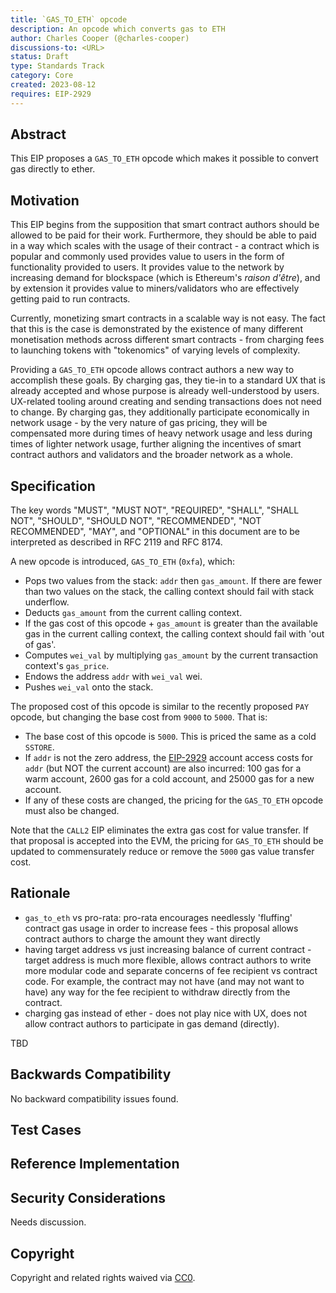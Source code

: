 ```yaml
---
title: `GAS_TO_ETH` opcode
description: An opcode which converts gas to ETH
author: Charles Cooper (@charles-cooper)
discussions-to: <URL>
status: Draft
type: Standards Track
category: Core
created: 2023-08-12
requires: EIP-2929
---
```


## Abstract

This EIP proposes a `GAS_TO_ETH` opcode which makes it possible to convert gas directly to ether.

## Motivation

This EIP begins from the supposition that smart contract authors should be allowed to be paid for their work. Furthermore, they should be able to paid in a way which scales with the usage of their contract - a contract which is popular and commonly used provides value to users in the form of functionality provided to users. It provides value to the network by increasing demand for blockspace (which is Ethereum's _raison d'être_), and by extension it provides value to miners/validators who are effectively getting paid to run contracts.

Currently, monetizing smart contracts in a scalable way is not easy. The fact that this is the case is demonstrated by the existence of many different monetisation methods across different smart contracts - from charging fees to launching tokens with "tokenomics" of varying levels of complexity.

Providing a `GAS_TO_ETH` opcode allows contract authors a new way to accomplish these goals. By charging gas, they tie-in to a standard UX that is already accepted and whose purpose is already well-understood by users. UX-related tooling around creating and sending transactions does not need to change. By charging gas, they additionally participate economically in network usage - by the very nature of gas pricing, they will be compensated more during times of heavy network usage and less during times of lighter network usage, further aligning the incentives of smart contract authors and validators and the broader network as a whole.

## Specification

The key words "MUST", "MUST NOT", "REQUIRED", "SHALL", "SHALL NOT", "SHOULD", "SHOULD NOT", "RECOMMENDED", "NOT RECOMMENDED", "MAY", and "OPTIONAL" in this document are to be interpreted as described in RFC 2119 and RFC 8174.

A new opcode is introduced, `GAS_TO_ETH` (`0xfa`), which:

- Pops two values from the stack: `addr` then `gas_amount`. If there are fewer than two values on the stack, the calling context should fail with stack underflow.
- Deducts `gas_amount` from the current calling context.
- If the gas cost of this opcode + `gas_amount` is greater than the available gas in the current calling context, the calling context should fail with 'out of gas'.
- Computes `wei_val` by multiplying `gas_amount` by the current transaction context's `gas_price`.
- Endows the address `addr` with `wei_val` wei.
- Pushes `wei_val` onto the stack.

The proposed cost of this opcode is similar to the recently proposed `PAY` opcode, but changing the base cost from `9000` to `5000`. That is:

- The base cost of this opcode is `5000`. This is priced the same as a cold `SSTORE`.
- If `addr` is not the zero address, the [EIP-2929](./eip-2929.md) account access costs for `addr` (but NOT the current account) are also incurred: 100 gas for a warm account, 2600 gas for a cold account, and 25000 gas for a new account.
- If any of these costs are changed, the pricing for the `GAS_TO_ETH` opcode must also be changed.

Note that the `CALL2` EIP eliminates the extra gas cost for value transfer. If that proposal is accepted into the EVM, the pricing for `GAS_TO_ETH` should be updated to commensurately reduce or remove the `5000` gas value transfer cost.

## Rationale

- `gas_to_eth` vs pro-rata: pro-rata encourages needlessly 'fluffing' contract gas usage in order to increase fees - this proposal allows contract authors to charge the amount they want directly
- having target address vs just increasing balance of current contract - target address is much more flexible, allows contract authors to write more modular code and separate concerns of fee recipient vs contract code. For example, the contract may not have (and may not want to have) any way for the fee recipient to withdraw directly from the contract.
- charging gas instead of ether - does not play nice with UX, does not allow contract authors to participate in gas demand (directly).

<!--
  The rationale fleshes out the specification by describing what motivated the design and why particular design decisions were made. It should describe alternate designs that were considered and related work, e.g. how the feature is supported in other languages.

  The current placeholder is acceptable for a draft.

  TODO: Remove this comment before submitting
-->

TBD

## Backwards Compatibility

<!--

  This section is optional.

  All EIPs that introduce backwards incompatibilities must include a section describing these incompatibilities and their severity. The EIP must explain how the author proposes to deal with these incompatibilities. EIP submissions without a sufficient backwards compatibility treatise may be rejected outright.

  The current placeholder is acceptable for a draft.

  TODO: Remove this comment before submitting
-->

No backward compatibility issues found.

## Test Cases

<!--
  This section is optional for non-Core EIPs.

  The Test Cases section should include expected input/output pairs, but may include a succinct set of executable tests. It should not include project build files. No new requirements may be be introduced here (meaning an implementation following only the Specification section should pass all tests here.)
  If the test suite is too large to reasonably be included inline, then consider adding it as one or more files in `../assets/eip-####/`. External links will not be allowed

  TODO: Remove this comment before submitting
-->

## Reference Implementation

## Security Considerations

<!--
  All EIPs must contain a section that discusses the security implications/considerations relevant to the proposed change. Include information that might be important for security discussions, surfaces risks and can be used throughout the life cycle of the proposal. For example, include security-relevant design decisions, concerns, important discussions, implementation-specific guidance and pitfalls, an outline of threats and risks and how they are being addressed. EIP submissions missing the "Security Considerations" section will be rejected. An EIP cannot proceed to status "Final" without a Security Considerations discussion deemed sufficient by the reviewers.

  The current placeholder is acceptable for a draft.

  TODO: Remove this comment before submitting
-->

Needs discussion.

## Copyright

Copyright and related rights waived via [CC0](../LICENSE.md).
